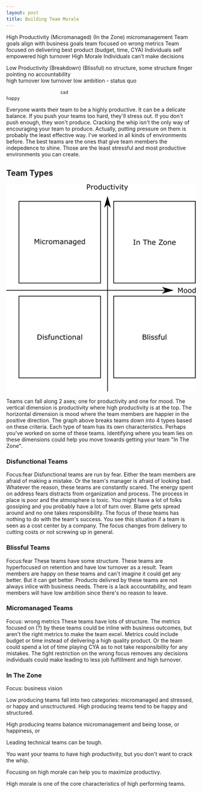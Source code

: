 ```yaml
---
layout: post
title: Building Team Morale
---
```


High Productivity       (Micromanaged)                                    (In the Zone)
                        micromanagement                                   Team goals align with business goals
                        team focused on wrong metrics                     Team focused on delivering best product
                         (budget, time, CYA)                              Individuals self empowered
                        high turnover                                     High Morale
                        Individuals can't make decisions
                        



Low Productivity        (Breakdown)                                       (Blissful)
                        no structure,                                     some structure
                        finger pointing                                   no accountability  
                        high turnover                                     low turnover
                                                                          low ambition - status quo


                        sad                                                 happy
                        
                        
       

Everyone wants their team to be a highly productive. It can be a delicate balance. If you push your teams too hard, they'll stress out. If you don't push enough, they won't produce. Cracking the whip isn't the only way of encouraging your team to produce. Actually, putting pressure on them is probably the least effective way. I've worked in all kinds of environments before. The best teams are the ones that give team members the indepedence to shine. Those are the least stressful and most productive environments you can create.

## Team Types
![Team Types](/img/teamTypes.png)

Teams can fall along 2 axes; one for productivity and one for mood. The vertical dimension is productivity where high productivity is at the top. The horizontal dimension is mood where the team members are happier in the  positive direction. The graph above breaks teams down into 4 types based on these criteria. Each type of team has its own characteristics. Perhaps you've worked on some of these teams. Identifying where you team lies on these dimensions could help you move towards getting your team "In The Zone".

### Disfunctional Teams
Focus:fear
Disfunctional teams are run by fear. Either the team members are afraid of making a mistake. Or the team's manager is afraid of looking bad. Whatever the reason, these teams are constantly scared. The energy spent on address fears distracts from organization and process. The process in place is poor and the atmosphere is toxic. You might have a lot of folks gossiping and you probably have a lot of turn over. Blame gets spread around and no one takes responsibility. The focus of these teams has nothing to do with the team's success. You  see this situation if a team is seen as a cost center by a company. The focus changes from delivery to cutting costs or not screwing up in general. 

### Blissful Teams
Focus:fear
These teams have some structure. These teams are hyperfocused on retention and have low turnover as a result. Team members are happy on these teams and can't imagine it could get any better. But it can get better. Products delivred by these teams are not always inlice with business needs. There is a lack accountability, and team members will have low ambition since there's no reason to leave. 

### Micromanaged Teams
Focus: wrong metrics
These teams have lots of structure. The metrics focused on (?) by these teams could be inline with business outcomes, but aren't the right metrics to make the team excel. Metrics could include budget or time instead of delivering a high quality product. Or the team could spend a lot of time playing CYA as to not take responsibility for any mistakes. The tight restriction on the wrong focus removes any decisions individuals could make leading to less job fulfillment and high turnover.

### In The Zone
Focus: business vision

Low producing teams fall into two categories: micromanaged and stressed, or happy and unsctructured. High producing teams tend to be happy and structured.

High producing teams balance micromanagement and being loose, or happiness, or 

Leading technical teams can be tough. 

You want your teams to have high productivity, but you don't want to crack the whip. 

Focusing on high morale can help you to maximize productivy. 

High morale is one of the core characteristics of high performing teams.
